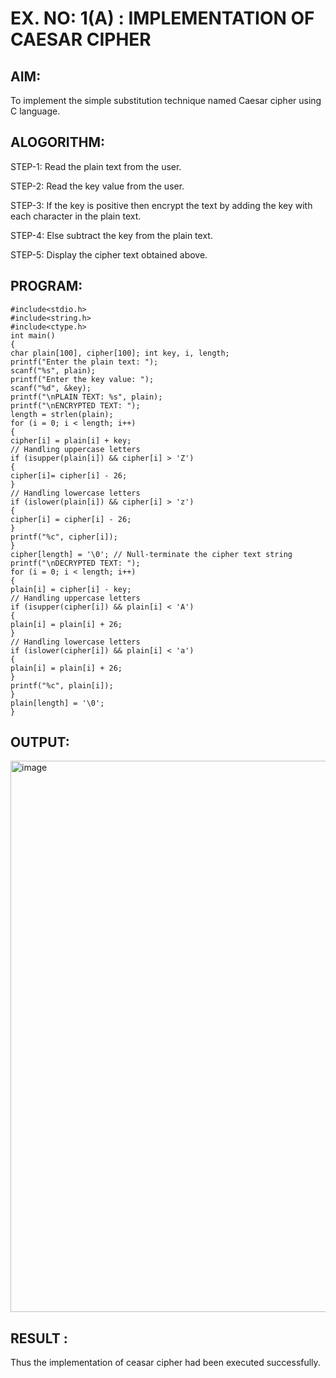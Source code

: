 # EX. NO: 1(A) : IMPLEMENTATION OF CAESAR CIPHER

## AIM:
To implement the simple substitution technique named Caesar cipher using C language.

## ALOGORITHM:

STEP-1: Read the plain text from the user.

STEP-2: Read the key value from the user.

STEP-3: If the key is positive then encrypt the text by adding the key with each character in the plain text.

STEP-4: Else subtract the key from the plain text.

STEP-5: Display the cipher text obtained above.

## PROGRAM:
~~~
#include<stdio.h>
#include<string.h>
#include<ctype.h>
int main()
{
char plain[100], cipher[100]; int key, i, length;
printf("Enter the plain text: ");
scanf("%s", plain);
printf("Enter the key value: ");
scanf("%d", &key);
printf("\nPLAIN TEXT: %s", plain);
printf("\nENCRYPTED TEXT: ");
length = strlen(plain);
for (i = 0; i < length; i++)
{
cipher[i] = plain[i] + key;
// Handling uppercase letters
if (isupper(plain[i]) && cipher[i] > 'Z')
{
cipher[i]= cipher[i] - 26;
}
// Handling lowercase letters
if (islower(plain[i]) && cipher[i] > 'z')
{
cipher[i] = cipher[i] - 26;
}
printf("%c", cipher[i]);
}
cipher[length] = '\0'; // Null-terminate the cipher text string
printf("\nDECRYPTED TEXT: ");
for (i = 0; i < length; i++)
{
plain[i] = cipher[i] - key;
// Handling uppercase letters
if (isupper(cipher[i]) && plain[i] < 'A')
{
plain[i] = plain[i] + 26;
}
// Handling lowercase letters
if (islower(cipher[i]) && plain[i] < 'a')
{
plain[i] = plain[i] + 26;
}
printf("%c", plain[i]);
}
plain[length] = '\0';
}
~~~

## OUTPUT:
<img width="1744" height="882" alt="image" src="https://github.com/user-attachments/assets/eb11a7e3-fa81-45e0-a79f-d01c02a1e6a7" />


## RESULT :
 Thus the implementation of ceasar cipher had been executed successfully.
